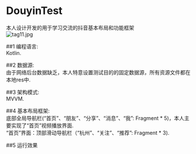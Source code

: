 # DouyinTest
本人设计开发的用于学习交流的抖音基本布局和功能框架  
![tag11.jpg](https://i.loli.net/2021/11/03/PeX5djqriSmEpBV.jpg)

##1 编程语言:   
   Kotlin. 

##2 数据源:   
   由于网络后台数据缺乏，本人特意设置测试目的的固定数据源，所有资源文件都在本地res中. 

##3 架构模式:   
   MVVM. 

##4 基本布局框架:   
   底部全局导航栏(“首页”、“朋友”、“分享”、“消息”、“我”: Fragment * 5)，本人主要实现了“首页”视频播放界面.   
                “首页”界面：顶部滑动导航栏（“杭州”、“关注”、“推荐”: Fragment * 3). 
                
##5 运行效果
              
        
                
   

